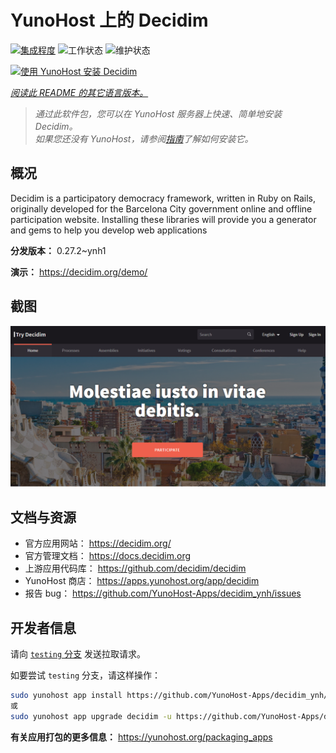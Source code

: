 <!--
注意：此 README 由 <https://github.com/YunoHost/apps/tree/master/tools/readme_generator> 自动生成
请勿手动编辑。
-->

# YunoHost 上的 Decidim

[![集成程度](https://dash.yunohost.org/integration/decidim.svg)](https://ci-apps.yunohost.org/ci/apps/decidim/) ![工作状态](https://ci-apps.yunohost.org/ci/badges/decidim.status.svg) ![维护状态](https://ci-apps.yunohost.org/ci/badges/decidim.maintain.svg)

[![使用 YunoHost 安装 Decidim](https://install-app.yunohost.org/install-with-yunohost.svg)](https://install-app.yunohost.org/?app=decidim)

*[阅读此 README 的其它语言版本。](./ALL_README.md)*

> *通过此软件包，您可以在 YunoHost 服务器上快速、简单地安装 Decidim。*  
> *如果您还没有 YunoHost，请参阅[指南](https://yunohost.org/install)了解如何安装它。*

## 概况

Decidim is a participatory democracy framework, written in Ruby on Rails, originally developed for the Barcelona City government online and offline participation website. Installing these libraries will provide you a generator and gems to help you develop web applications


**分发版本：** 0.27.2~ynh1

**演示：** <https://decidim.org/demo/>

## 截图

![Decidim 的截图](./doc/screenshots/screenshot1.PNG)

## 文档与资源

- 官方应用网站： <https://decidim.org/>
- 官方管理文档： <https://docs.decidim.org>
- 上游应用代码库： <https://github.com/decidim/decidim>
- YunoHost 商店： <https://apps.yunohost.org/app/decidim>
- 报告 bug： <https://github.com/YunoHost-Apps/decidim_ynh/issues>

## 开发者信息

请向 [`testing` 分支](https://github.com/YunoHost-Apps/decidim_ynh/tree/testing) 发送拉取请求。

如要尝试 `testing` 分支，请这样操作：

```bash
sudo yunohost app install https://github.com/YunoHost-Apps/decidim_ynh/tree/testing --debug
或
sudo yunohost app upgrade decidim -u https://github.com/YunoHost-Apps/decidim_ynh/tree/testing --debug
```

**有关应用打包的更多信息：** <https://yunohost.org/packaging_apps>
